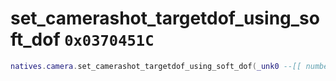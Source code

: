 # set_camerashot_targetdof_using_soft_dof `0x0370451C`

```lua
natives.camera.set_camerashot_targetdof_using_soft_dof(_unk0 --[[ number ]], _unk1 --[[ number ]], _unk2 --[[ number ]])
```